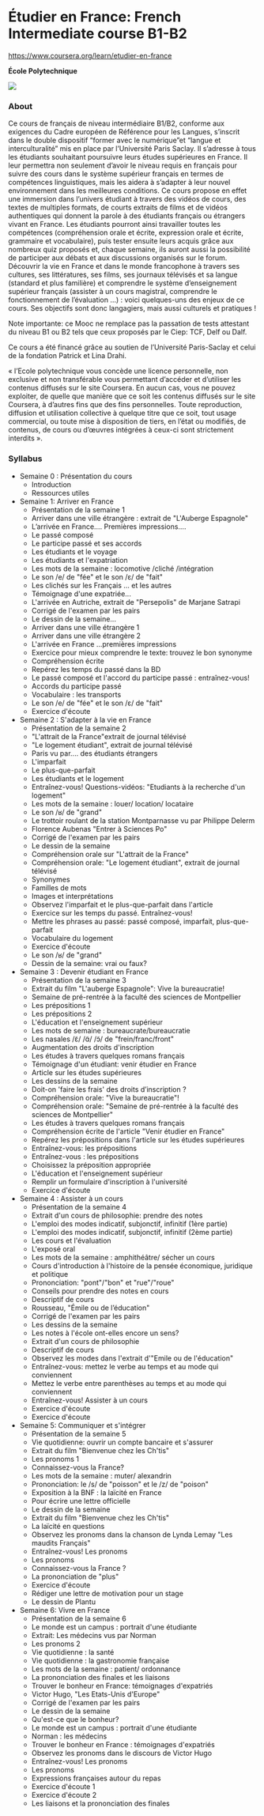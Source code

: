 # Étudier en France: French Intermediate course B1-B2

https://www.coursera.org/learn/etudier-en-france

**École Polytechnique**

![](https://d3njjcbhbojbot.cloudfront.net/api/utilities/v1/imageproxy/https://s3.amazonaws.com/coursera-course-photos/50/305a607e6d11e6accaa30f6551cf48/logo-MOOC-FLE-V4.jpg?auto=format%2Ccompress&dpr=1&w=330&h=330&fit=fill&q=25)

### About

Ce cours de français de niveau intermédiaire B1/B2, conforme aux exigences du Cadre européen de Référence pour les Langues, s’inscrit dans le double dispositif “former avec le numérique”et “langue et interculturalité” mis en place par l’Université Paris Saclay. Il s’adresse à tous les étudiants souhaitant poursuivre leurs études supérieures en France. Il leur permettra non seulement d’avoir le niveau requis en français pour suivre des cours dans le système supérieur français en termes de compétences linguistiques, mais les aidera à s’adapter à leur nouvel environnement dans les meilleures conditions. Ce cours propose en effet une immersion dans l’univers étudiant à travers des vidéos de cours, des textes de multiples formats, de courts extraits de films et de vidéos authentiques qui donnent la parole à des étudiants français ou étrangers vivant en France. Les étudiants pourront ainsi travailler toutes les compétences (compréhension orale et écrite, expression orale et écrite, grammaire et vocabulaire), puis tester ensuite leurs acquis grâce aux nombreux quiz proposés et, chaque semaine, ils auront aussi la possibilité de participer aux débats et aux discussions organisés sur le forum. 
Découvrir la vie en France et dans le monde francophone à travers ses cultures, ses littératures, ses films, ses journaux télévisés et sa langue (standard et plus familière) et comprendre le système d’enseignement supérieur français (assister à un cours magistral, comprendre le fonctionnement de l’évaluation …) : voici quelques-uns des enjeux de ce cours. Ses objectifs sont donc langagiers, mais aussi culturels et pratiques !

Note importante: ce Mooc ne remplace pas la passation de tests attestant du niveau B1 ou B2 tels que ceux proposés par le Ciep: TCF, Delf ou Dalf.

Ce cours a été financé grâce au soutien de l’Université Paris-Saclay et celui de la fondation Patrick et Lina Drahi.

« l’Ecole polytechnique vous concède une licence personnelle, non exclusive et non transférable vous permettant d’accéder et d’utiliser les contenus diffusés sur le site Coursera. En aucun cas, vous ne pouvez exploiter, de quelle que manière que ce soit les contenus diffusés sur le site Coursera, à d’autres fins que des fins personnelles. Toute reproduction, diffusion et utilisation collective à quelque titre que ce soit, tout usage commercial, ou toute mise à disposition de tiers, en l’état ou modifiés, de contenus, de cours ou d’œuvres intégrées à ceux-ci sont strictement interdits ».

### Syllabus
- Semaine 0 : Présentation du cours
  - Introduction
  - Ressources utiles
- Semaine 1: Arriver en France
  - Présentation de la semaine 1
  - Arriver dans une ville étrangère : extrait de "L'Auberge Espagnole"
  - L’arrivée en France…. Premières impressions….
  - Le passé composé
  - Le participe passé et ses accords
  - Les étudiants et le voyage
  - Les étudiants et l'expatriation
  - Les mots de la semaine : locomotive /cliché /intégration
  - Le son /e/ de "fée" et le son /ɛ/ de "fait"
  - Les clichés sur les Français ... et les autres
  - Témoignage d'une expatriée...
  - L'arrivée en Autriche, extrait de "Persepolis" de Marjane Satrapi
  - Corrigé de l'examen par les pairs
  - Le dessin de la semaine...
  - Arriver dans une ville étrangère 1
  - Arriver dans une ville étrangère 2
  - L'arrivée en France ...premières impressions
  - Exercice pour mieux comprendre le texte: trouvez le bon synonyme
  - Compréhension écrite
  - Repérez les temps du passé dans la BD
  - Le passé composé et l'accord du participe passé : entraînez-vous!
  - Accords du participe passé
  - Vocabulaire : les transports
  - Le son /e/ de "fée" et le son /ɛ/ de "fait"
  - Exercice d'écoute
- Semaine 2 : S'adapter à la vie en France
  - Présentation de la semaine 2
  - "L'attrait de la France"extrait de journal télévisé
  - "Le logement étudiant", extrait de journal télévisé
  - Paris vu par.... des étudiants étrangers
  - L'imparfait
  - Le plus-que-parfait
  - Les étudiants et le logement
  - Entraînez-vous! Questions-vidéos: "Etudiants à la recherche d'un logement"
  - Les mots de la semaine : louer/ location/ locataire
  - Le son /ʁ/ de "grand"
  - Le trottoir roulant de la station Montparnasse vu par Philippe Delerm
  - Florence Aubenas "Entrer à Sciences Po"
  - Corrigé de l'examen par les pairs
  - Le dessin de la semaine
  - Compréhension orale sur "L'attrait de la France"
  - Compréhension orale: "Le logement étudiant", extrait de journal télévisé
  - Synonymes
  - Familles de mots
  - Images et interprétations
  - Observez l'imparfait et le plus-que-parfait dans l'article
  - Exercice sur les temps du passé. Entraînez-vous!
  - Mettre les phrases au passé: passé composé, imparfait, plus-que-parfait
  - Vocabulaire du logement
  - Exercice d'écoute
  - Le son /ʁ/ de "grand"
  - Dessin de la semaine: vrai ou faux?
- Semaine 3 : Devenir étudiant en France
  - Présentation de la semaine 3
  - Extrait du film "L'auberge Espagnole": Vive la bureaucratie!
  - Semaine de pré-rentrée à la faculté des sciences de Montpellier
  - Les prépositions 1
  - Les prépositions 2
  - L'éducation et l'enseignement supérieur
  - Les mots de semaine : bureaucrate/bureaucratie
  - Les nasales /ɛ̃/ /ɑ̃/ /ɔ̃/ de "frein/franc/front"
  - Augmentation des droits d'inscription
  - Les études à travers quelques romans français
  - Témoignage d'un étudiant: venir étudier en France
  - Article sur les études supérieures
  - Les dessins de la semaine
  - Doit-on 'faire les frais' des droits d’inscription ?
  - Compréhension orale: "Vive la bureaucratie"!
  - Compréhension orale: "Semaine de pré-rentrée à la faculté des sciences de Montpellier"
  - Les études à travers quelques romans français
  - Compréhension écrite de l'article "Venir étudier en France"
  - Repérez les prépositions dans l'article sur les études supérieures
  - Entraînez-vous: les prépositions
  - Entraînez-vous : les prépositions
  - Choisissez la préposition appropriée
  - L'éducation et l'enseignement supérieur
  - Remplir un formulaire d'inscription à l'université
  - Exercice d'écoute
- Semaine 4 : Assister à un cours
  - Présentation de la semaine 4
  - Extrait d'un cours de philosophie: prendre des notes
  - L'emploi des modes indicatif, subjonctif, infinitif (1ère partie)
  - L'emploi des modes indicatif, subjonctif, infinitif (2ème partie)
  - Les cours et l'évaluation
  - L'exposé oral
  - Les mots de la semaine : amphithéâtre/ sécher un cours
  - Cours d'introduction à l'histoire de la pensée économique, juridique et politique
  - Prononciation: "pont"/"bon" et "rue"/"roue"
  - Conseils pour prendre des notes en cours
  - Descriptif de cours
  - Rousseau, "Émile ou de l’éducation"
  - Corrigé de l'examen par les pairs
  - Les dessins de la semaine
  - Les notes à l'école ont-elles encore un sens?
  - Extrait d'un cours de philosophie
  - Descriptif de cours
  - Observez les modes dans l'extrait d'"Emile ou de l'éducation"
  - Entraînez-vous: mettez le verbe au temps et au mode qui conviennent
  - Mettez le verbe entre parenthèses au temps et au mode qui conviennent
  - Entraînez-vous! Assister à un cours
  - Exercice d'écoute
  - Exercice d'écoute
- Semaine 5: Communiquer et s'intégrer
  - Présentation de la semaine 5
  - Vie quotidienne: ouvrir un compte bancaire et s'assurer
  - Extrait du film "Bienvenue chez les Ch'tis"
  - Les pronoms 1
  - Connaissez-vous la France?
  - Les mots de la semaine : muter/ alexandrin
  - Prononciation: le /s/ de "poisson" et le /z/ de "poison"
  - Exposition à la BNF : la laïcité en France
  - Pour écrire une lettre officielle
  - Le dessin de la semaine
  - Extrait du film "Bienvenue chez les Ch'tis"
  - La laïcité en questions
  - Observez les pronoms dans la chanson de Lynda Lemay "Les maudits Français"
  - Entraînez-vous! Les pronoms
  - Les pronoms
  - Connaissez-vous la France ?
  - La prononciation de "plus"
  - Exercice d'écoute
  - Rédiger une lettre de motivation pour un stage
  - Le dessin de Plantu
- Semaine 6: Vivre en France
  - Présentation de la semaine 6
  - Le monde est un campus : portrait d'une étudiante
  - Extrait: Les médecins vus par Norman
  - Les pronoms 2
  - Vie quotidienne : la santé
  - Vie quotidienne : la gastronomie française
  - Les mots de la semaine : patient/ ordonnance
  - La prononciation des finales et les liaisons
  - Trouver le bonheur en France: témoignages d'expatriés
  - Victor Hugo, "Les Etats-Unis d'Europe"
  - Corrigé de l'examen par les pairs
  - Le dessin de la semaine
  - Qu'est-ce que le bonheur?
  - Le monde est un campus : portrait d'une étudiante
  - Norman : les médecins
  - Trouver le bonheur en France : témoignages d'expatriés
  - Observez les pronoms dans le discours de Victor Hugo
  - Entraînez-vous! Les pronoms
  - Les pronoms
  - Expressions françaises autour du repas
  - Exercice d'écoute 1
  - Exercice d'écoute 2
  - Les liaisons et la prononciation des finales
